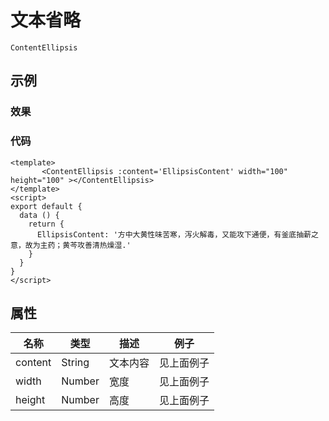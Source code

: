 # 文本省略
`ContentEllipsis`   
## 示例  
### 效果  

<Demo>
  <ContentEllipsisDemo/>
</Demo>

### 代码  
```vue
<template>
       <ContentEllipsis :content='EllipsisContent' width="100" height="100" ></ContentEllipsis>
</template>
<script>
export default {
  data () {
    return {
      EllipsisContent: '方中大黄性味苦寒，泻火解毒，又能攻下通便，有釜底抽薪之意，故为主药；黄芩攻善清热燥湿.'
    }
  }
}
</script>

```

## 属性  
| 名称 | 类型 | 描述 | 例子 |  
| ---- | ---- | ---- | ---- |
| content | String | 文本内容 |见上面例子 |
| width | Number | 宽度 |见上面例子 |
| height | Number | 高度 |见上面例子 |
<Comment />